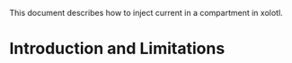 This document describes how to inject current in a compartment in xolotl. 

# Introduction and Limitations 

